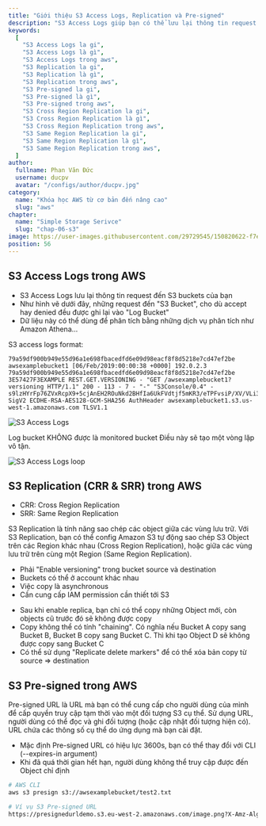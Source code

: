 ```yaml
---
title: "Giới thiệu S3 Access Logs, Replication và Pre-signed"
description: "S3 Access Logs giúp bạn có thể lưu lại thông tin request đến S3 buckets. Dữ liệu này có thể dùng để phân tích bằng những dịch vụ phân tích như Amazon Athena...S3 Replication là tính năng sao chép các object giữa các vùng lưu trữ."
keywords:
  [
    "S3 Access Logs la gi",
    "S3 Access Logs là gì",
    "S3 Access Logs trong aws",
    "S3 Replication la gi",
    "S3 Replication là gì",
    "S3 Replication trong aws",
    "S3 Pre-signed la gi",
    "S3 Pre-signed là gì",
    "S3 Pre-signed trong aws",
    "S3 Cross Region Replication la gi",
    "S3 Cross Region Replication là gì",
    "S3 Cross Region Replication trong aws",
    "S3 Same Region Replication la gi",
    "S3 Same Region Replication là gì",
    "S3 Same Region Replication trong aws",
  ]
author:
  fullname: Phan Văn Đức
  username: ducpv
  avatar: "/configs/author/ducpv.jpg"
category:
  name: "Khóa học AWS từ cơ bản đến nâng cao"
  slug: "aws"
chapter:
  name: "Simple Storage Serivce"
  slug: "chap-06-s3"
image: https://user-images.githubusercontent.com/29729545/150820622-f7eebb9c-aa28-45b7-9d80-a343b31fb451.png
position: 56
---
```


## S3 Access Logs trong AWS

- S3 Access Logs lưu lại thông tin request đến S3 buckets của bạn
- Như hình vẽ dưới đây, những request đến "S3 Bucket", cho dù accept hay denied đều được ghi lại vào "Log Bucket"
- Dữ liệu này có thể dùng để phân tích bằng những dịch vụ phân tích như Amazon Athena...

S3 access logs format:

```ssh
79a59df900b949e55d96a1e698fbacedfd6e09d98eacf8f8d5218e7cd47ef2be awsexamplebucket1 [06/Feb/2019:00:00:38 +0000] 192.0.2.3 79a59df900b949e55d96a1e698fbacedfd6e09d98eacf8f8d5218e7cd47ef2be 3E57427F3EXAMPLE REST.GET.VERSIONING - "GET /awsexamplebucket1?versioning HTTP/1.1" 200 - 113 - 7 - "-" "S3Console/0.4" - s9lzHYrFp76ZVxRcpX9+5cjAnEH2ROuNkd2BHfIa6UkFVdtjf5mKR3/eTPFvsiP/XV/VLi31234= SigV2 ECDHE-RSA-AES128-GCM-SHA256 AuthHeader awsexamplebucket1.s3.us-west-1.amazonaws.com TLSV1.1

```

![S3 Access Logs](https://user-images.githubusercontent.com/29729545/150820622-f7eebb9c-aa28-45b7-9d80-a343b31fb451.png)

<content-warning>
Log bucket KHÔNG được là monitored bucket
Điều này sẽ tạo một vòng lặp vô tận.
</content-warning>

![S3 Access Logs loop](https://user-images.githubusercontent.com/29729545/150823145-ec002c49-da51-43de-aaed-d3547f1cfd65.png)

## S3 Replication (CRR & SRR) trong AWS

- CRR: Cross Region Replication
- SRR: Same Region Replication

S3 Replication là tính năng sao chép các object giữa các vùng lưu trữ. Với S3 Replication, bạn có thể config Amazon S3 tự động sao chép S3 Object trên các Region khác nhau (Cross Region Replication), hoặc giữa các vùng lưu trữ trên cùng một Region (Same Region Replication).

- Phải "Enable versioning" trong bucket source và destination
- Buckets có thể ở account khác nhau
- Việc copy là asynchronous
- Cần cung cấp IAM permission cần thiết tới S3

<content-info>
  <ul>
    <li>Sau khi enable replica, bạn chỉ có thể copy những Object mới, còn objects cũ trước đó sẽ không được copy</li>
    <li>Copy không thể có tính "chaining". Có nghĩa nếu Bucket A copy sang Bucket B, Bucket B copy sang Bucket C. Thì khi tạo Object D sẽ không được copy sang Bucket C</li>
    <li>Có thể sử dụng "Replicate delete markers" để có thể xóa bản copy từ source => destination</li>
  </ul>
</content-info>

## S3 Pre-signed trong AWS

Pre-signed URL là URL mà bạn có thể cung cấp cho người dùng của mình để cấp quyền truy cập tạm thời vào một đối tượng S3 cụ thể. Sử dụng URL, người dùng có thể đọc và ghi đối tượng (hoặc cập nhật đối tượng hiện có). URL chứa các thông số cụ thể do ứng dụng mà bạn cài đặt.

- Mặc định Pre-signed URL có hiệu lực 3600s, bạn có thể thay đổi với CLI (--expires-in argument)
- Khi đã quá thời gian hết hạn, người dùng không thể truy cập được đến Object chỉ định

```bash
# AWS CLI
aws s3 presign s3://awsexamplebucket/test2.txt
```

```bash
# Ví vụ S3 Pre-signed URL
https://presignedurldemo.s3.eu-west-2.amazonaws.com/image.png?X-Amz-Algorithm=AWS4-HMAC-SHA256&X-Amz-Credential=AKIAJJWZ7B6WCRGMKFGQ%2F20180210%2Feu-west-2%2Fs3%2Faws4_request&X-Amz-Date=20180210T171315Z&X-Amz-Expires=1800&X-Amz-Signature=12b74b0788aa036bc7c3d03b3f20c61f1f91cc9ad8873e3314255dc479a25351&X-Amz-SignedHeaders=host
```

